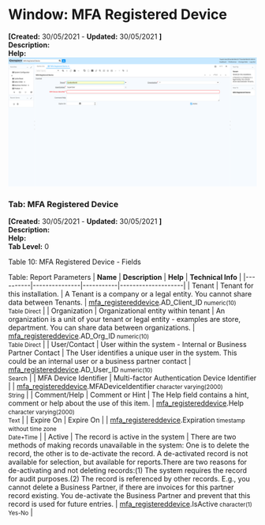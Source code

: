 # Window: MFA Registered Device

**[Created:** 30/05/2021 - **Updated:** 30/05/2021 **]**  
**Description:**   
**Help:**   
![](/img/docs/manual/MFARegisteredDevice-Window_iDempiere_v12.0.0.png)

### Tab: MFA Registered Device

**[Created:** 30/05/2021 - **Updated:** 30/05/2021 **]**   
**Description:**   
**Help:**   
**Tab Level:** 0

Table 10: MFA Registered Device - Fields 

Table: Report Parameters
| **Name** | **Description** | **Help** | **Technical Info** |
|----------|---------------|-----------|--------------------|
| Tenant | Tenant for this installation. | A Tenant is a company or a legal entity. You cannot share data between Tenants. | [mfa_registereddevice](https://idempiere-schemaspy.muriloht.com/adempiere/tables/mfa_registereddevice.html).AD_Client_ID<small> numeric(10) <br/> Table Direct</small> | 
| Organization | Organizational entity within tenant | An organization is a unit of your tenant or legal entity - examples are store, department. You can share data between organizations. | [mfa_registereddevice](https://idempiere-schemaspy.muriloht.com/adempiere/tables/mfa_registereddevice.html).AD_Org_ID<small> numeric(10) <br/> Table Direct</small> | 
| User/Contact | User within the system - Internal or Business Partner Contact | The User identifies a unique user in the system. This could be an internal user or a business partner contact | [mfa_registereddevice](https://idempiere-schemaspy.muriloht.com/adempiere/tables/mfa_registereddevice.html).AD_User_ID<small> numeric(10) <br/> Search</small> | 
| MFA Device Identifier | Multi-factor Authentication Device Identifier |  | [mfa_registereddevice](https://idempiere-schemaspy.muriloht.com/adempiere/tables/mfa_registereddevice.html).MFADeviceIdentifier<small> character varying(2000) <br/> String</small> | 
| Comment/Help | Comment or Hint | The Help field contains a hint, comment or help about the use of this item. | [mfa_registereddevice](https://idempiere-schemaspy.muriloht.com/adempiere/tables/mfa_registereddevice.html).Help<small> character varying(2000) <br/> Text</small> | 
| Expire On | Expire On |  | [mfa_registereddevice](https://idempiere-schemaspy.muriloht.com/adempiere/tables/mfa_registereddevice.html).Expiration<small> timestamp without time zone <br/> Date+Time</small> | 
| Active | The record is active in the system | There are two methods of making records unavailable in the system: One is to delete the record, the other is to de-activate the record. A de-activated record is not available for selection, but available for reports.There are two reasons for de-activating and not deleting records:(1) The system requires the record for audit purposes.(2) The record is referenced by other records. E.g., you cannot delete a Business Partner, if there are invoices for this partner record existing. You de-activate the Business Partner and prevent that this record is used for future entries. | [mfa_registereddevice](https://idempiere-schemaspy.muriloht.com/adempiere/tables/mfa_registereddevice.html).IsActive<small> character(1) <br/> Yes-No</small> | 


